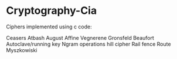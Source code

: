 
# Cryptography-Cia
Ciphers implemented using c code:

Ceasers 
Atbash
August
Affine
Vegnerene
Gronsfeld
Beaufort
Autoclave/running key
Ngram operations
hill cipher
Rail fence
Route
Myszkowiski
